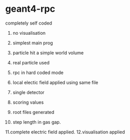 # geant4-rpc
completely self coded
1. no visualisation
2. simplest main prog
3. particle hit a simple world volume
4. real particle used

5. rpc in hard coded mode
6. local electic field applied using same file
7. single detector
8. scoring values
9. root files generated
 
10. step length in gas gap.

11.complete electric field applied.
12.visualisation applied
